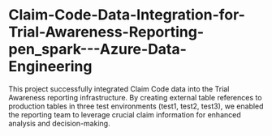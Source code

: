 # Claim-Code-Data-Integration-for-Trial-Awareness-Reporting-pen_spark---Azure-Data-Engineering
This project successfully integrated Claim Code data into the Trial Awareness reporting infrastructure. By creating external table references to production tables in three test environments (test1, test2, test3), we enabled the reporting team to leverage crucial claim information for enhanced analysis and decision-making.
